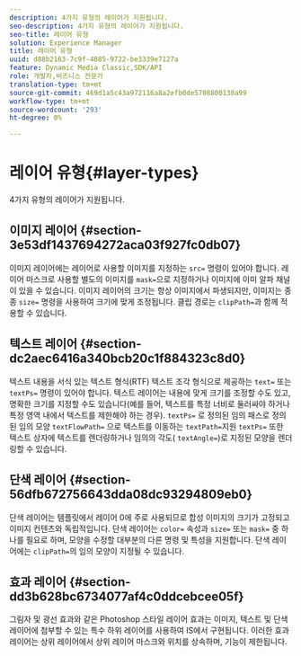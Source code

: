 ```yaml
---
description: 4가지 유형의 레이어가 지원됩니다.
seo-description: 4가지 유형의 레이어가 지원됩니다.
seo-title: 레이어 유형
solution: Experience Manager
title: 레이어 유형
uuid: d88b2163-7c9f-4885-9722-be3339e7127a
feature: Dynamic Media Classic,SDK/API
role: 개발자,비즈니스 전문가
translation-type: tm+mt
source-git-commit: 469d1a5c43a972116a8a2efb0de5708800130a99
workflow-type: tm+mt
source-wordcount: '293'
ht-degree: 0%

---
```



# 레이어 유형{#layer-types}

4가지 유형의 레이어가 지원됩니다.

## 이미지 레이어 {#section-3e53df1437694272aca03f927fc0db07}

이미지 레이어에는 레이어로 사용할 이미지를 지정하는 `src=` 명령이 있어야 합니다. 레이어 마스크로 사용할 별도의 이미지를 `mask=`으로 지정하거나 이미지에 이미 알파 채널이 있을 수 있습니다. 이미지 레이어의 크기는 항상 이미지에서 파생되지만, 이미지는 종종 `size=` 명령을 사용하여 크기에 맞게 조정됩니다. 클립 경로는 `clipPath=`과 함께 적용할 수 있습니다.

## 텍스트 레이어 {#section-dc2aec6416a340bcb20c1f884323c8d0}

텍스트 내용을 서식 있는 텍스트 형식(RTF) 텍스트 조각 형식으로 제공하는 `text=` 또는 `textPs=` 명령이 있어야 합니다. 텍스트 레이어는 내용에 맞게 크기를 조정할 수도 있고, 명확한 크기를 지정할 수도 있습니다(예를 들어, 텍스트를 특정 너비로 둘러싸야 하거나 특정 영역 내에서 텍스트를 제한해야 하는 경우). `textPs=` 로 정의된 임의 패스로 정의된 임의 모양 `textFlowPath=` 으로 텍스트를 이동하는  `textPath=`지원 `textPs=` 또한 텍스트 상자에 텍스트를 렌더링하거나 임의의 각도(  `textAngle=`)로 지정된 모양을 렌더링할 수 있습니다.

## 단색 레이어 {#section-56dfb672756643dda08dc93294809eb0}

단색 레이어는 템플릿에서 레이어 0에 주로 사용되므로 합성 이미지의 크기가 고정되고 이미지 컨텐츠와 독립적입니다. 단색 레이어는 `color=` 속성과 `size=` 또는 `mask=` 중 하나를 필요로 하며, 모양을 수정할 대부분의 다른 명령 및 특성을 지원합니다. 단색 레이어에는 `clipPath=`의 임의 모양이 지정될 수 있습니다.

## 효과 레이어 {#section-dd3b628bc6734077af4c0ddcebcee05f}

그림자 및 광선 효과와 같은 Photoshop 스타일 레이어 효과는 이미지, 텍스트 및 단색 레이어에 첨부할 수 있는 특수 하위 레이어를 사용하여 IS에서 구현됩니다. 이러한 효과 레이어는 상위 레이어에서 상위 레이어 마스크와 위치를 상속하며, 기능이 제한됩니다.
